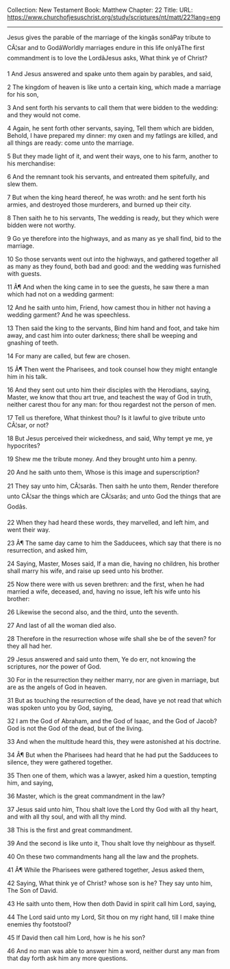 Collection: New Testament
Book: Matthew
Chapter: 22
Title: 
URL: https://www.churchofjesuschrist.org/study/scriptures/nt/matt/22?lang=eng

---

Jesus gives the parable of the marriage of the kingâs sonâPay tribute to CÃ¦sar and to GodâWorldly marriages endure in this life onlyâThe first commandment is to love the LordâJesus asks, What think ye of Christ?

1 And Jesus answered and spake unto them again by parables, and said,

2 The kingdom of heaven is like unto a certain king, which made a marriage for his son,

3 And sent forth his servants to call them that were bidden to the wedding: and they would not come.

4 Again, he sent forth other servants, saying, Tell them which are bidden, Behold, I have prepared my dinner: my oxen and my fatlings are killed, and all things are ready: come unto the marriage.

5 But they made light of it, and went their ways, one to his farm, another to his merchandise:

6 And the remnant took his servants, and entreated them spitefully, and slew them.

7 But when the king heard thereof, he was wroth: and he sent forth his armies, and destroyed those murderers, and burned up their city.

8 Then saith he to his servants, The wedding is ready, but they which were bidden were not worthy.

9 Go ye therefore into the highways, and as many as ye shall find, bid to the marriage.

10 So those servants went out into the highways, and gathered together all as many as they found, both bad and good: and the wedding was furnished with guests.

11 Â¶ And when the king came in to see the guests, he saw there a man which had not on a wedding garment:

12 And he saith unto him, Friend, how camest thou in hither not having a wedding garment? And he was speechless.

13 Then said the king to the servants, Bind him hand and foot, and take him away, and cast him into outer darkness; there shall be weeping and gnashing of teeth.

14 For many are called, but few are chosen.

15 Â¶ Then went the Pharisees, and took counsel how they might entangle him in his talk.

16 And they sent out unto him their disciples with the Herodians, saying, Master, we know that thou art true, and teachest the way of God in truth, neither carest thou for any man: for thou regardest not the person of men.

17 Tell us therefore, What thinkest thou? Is it lawful to give tribute unto CÃ¦sar, or not?

18 But Jesus perceived their wickedness, and said, Why tempt ye me, ye hypocrites?

19 Shew me the tribute money. And they brought unto him a penny.

20 And he saith unto them, Whose is this image and superscription?

21 They say unto him, CÃ¦sarâs. Then saith he unto them, Render therefore unto CÃ¦sar the things which are CÃ¦sarâs; and unto God the things that are Godâs.

22 When they had heard these words, they marvelled, and left him, and went their way.

23 Â¶ The same day came to him the Sadducees, which say that there is no resurrection, and asked him,

24 Saying, Master, Moses said, If a man die, having no children, his brother shall marry his wife, and raise up seed unto his brother.

25 Now there were with us seven brethren: and the first, when he had married a wife, deceased, and, having no issue, left his wife unto his brother:

26 Likewise the second also, and the third, unto the seventh.

27 And last of all the woman died also.

28 Therefore in the resurrection whose wife shall she be of the seven? for they all had her.

29 Jesus answered and said unto them, Ye do err, not knowing the scriptures, nor the power of God.

30 For in the resurrection they neither marry, nor are given in marriage, but are as the angels of God in heaven.

31 But as touching the resurrection of the dead, have ye not read that which was spoken unto you by God, saying,

32 I am the God of Abraham, and the God of Isaac, and the God of Jacob? God is not the God of the dead, but of the living.

33 And when the multitude heard this, they were astonished at his doctrine.

34 Â¶ But when the Pharisees had heard that he had put the Sadducees to silence, they were gathered together.

35 Then one of them, which was a lawyer, asked him a question, tempting him, and saying,

36 Master, which is the great commandment in the law?

37 Jesus said unto him, Thou shalt love the Lord thy God with all thy heart, and with all thy soul, and with all thy mind.

38 This is the first and great commandment.

39 And the second is like unto it, Thou shalt love thy neighbour as thyself.

40 On these two commandments hang all the law and the prophets.

41 Â¶ While the Pharisees were gathered together, Jesus asked them,

42 Saying, What think ye of Christ? whose son is he? They say unto him, The Son of David.

43 He saith unto them, How then doth David in spirit call him Lord, saying,

44 The Lord said unto my Lord, Sit thou on my right hand, till I make thine enemies thy footstool?

45 If David then call him Lord, how is he his son?

46 And no man was able to answer him a word, neither durst any man from that day forth ask him any more questions.
